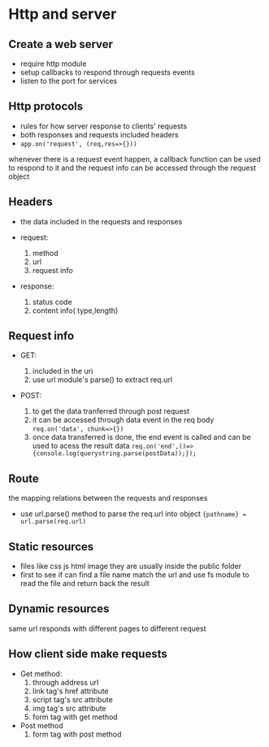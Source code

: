 # Http and server

## Create a web server

- require http module
- setup callbacks to respond through requests events
- listen to the port for services

## Http protocols

- rules for how server response to clients' requests
- both responses and requests included headers
- `app.on('request', (req,res=>{}))`

whenever there is a request event happen, a callback function can be used to respond to it and the request info can be accessed through the request object

## Headers

- the data included in the requests and responses
- request:

  1. method
  2. url
  3. request info

- response:
  1. status code
  2. content info( type,length)

## Request info

- GET:

  1. included in the uri
  2. use url module's parse() to extract req.url

- POST:
  1. to get the data tranferred through post request
  2. it can be accessed through data event in the req body
     `req.on('data', chunk=>{})`
  3. once data transferred is done, the end event is called and can be used to acess the result data
     `req.on('end',()=>{console.log(querystring.parse(postData));});`

## Route

the mapping relations between the requests and responses

- use url.parse() method to parse the req.url into object
  `{pathname} = url.parse(req.url)`

## Static resources

- files like css js html image
  they are usually inside the public folder
- first to see if can find a file name match the url and use fs module to read the file and return back the result

## Dynamic resources

same url responds with different pages to different request

## How client side make requests

- Get method:
  1. through address url
  2. link tag's href attribute
  3. script tag's src attribute
  4. img tag's src attribute
  5. form tag with get method
- Post method
  1. form tag with post method
